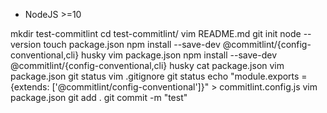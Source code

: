 * NodeJS >=10

mkdir test-commitlint
cd test-commitlint/
vim README.md
git init
node --version
touch package.json
npm install --save-dev @commitlint/{config-conventional,cli} husky
vim package.json 
npm install --save-dev @commitlint/{config-conventional,cli} husky
cat package.json 
vim package.json 
git status
vim .gitignore
git status
echo "module.exports = {extends: ['@commitlint/config-conventional']}" > commitlint.config.js
vim package.json 
git add .
git commit -m "test"
